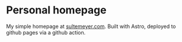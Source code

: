 # Personal homepage

My simple homepage at [sultemeyer.com](https://sultemeyer.com). Built with Astro, deployed to github pages via a github action.

